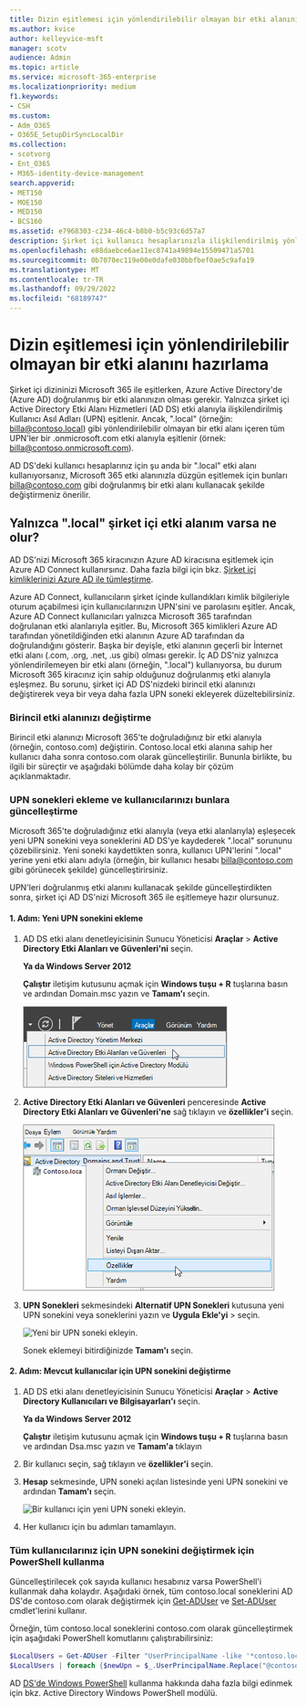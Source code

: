 ```yaml
---
title: Dizin eşitlemesi için yönlendirilebilir olmayan bir etki alanını hazırlama
ms.author: kvice
author: kelleyvice-msft
manager: scotv
audience: Admin
ms.topic: article
ms.service: microsoft-365-enterprise
ms.localizationpriority: medium
f1.keywords:
- CSH
ms.custom:
- Adm_O365
- O365E_SetupDirSyncLocalDir
ms.collection:
- scotvorg
- Ent_O365
- M365-identity-device-management
search.appverid:
- MET150
- MOE150
- MED150
- BCS160
ms.assetid: e7968303-c234-46c4-b8b0-b5c93c6d57a7
description: Şirket içi kullanıcı hesaplarınızla ilişkilendirilmiş yönlendirilemeyen bir etki alanınız varsa, bunları Microsoft 365 kiracınızla eşitlemeden önce ne yapacağınızı öğrenin.
ms.openlocfilehash: e88daebce6ae11ec8741a49894e15509471a5701
ms.sourcegitcommit: 0b7070ec119e00e0dafe030bbfbef0ae5c9afa19
ms.translationtype: MT
ms.contentlocale: tr-TR
ms.lasthandoff: 09/29/2022
ms.locfileid: "68189747"
---
```

# <a name="prepare-a-non-routable-domain-for-directory-synchronization"></a>Dizin eşitlemesi için yönlendirilebilir olmayan bir etki alanını hazırlama

Şirket içi dizininizi Microsoft 365 ile eşitlerken, Azure Active Directory'de (Azure AD) doğrulanmış bir etki alanınızın olması gerekir. Yalnızca şirket içi Active Directory Etki Alanı Hizmetleri (AD DS) etki alanıyla ilişkilendirilmiş Kullanıcı Asıl Adları (UPN) eşitlenir. Ancak, ".local" (örneğin: billa@contoso.local) gibi yönlendirilebilir olmayan bir etki alanı içeren tüm UPN'ler bir .onmicrosoft.com etki alanıyla eşitlenir (örnek: billa@contoso.onmicrosoft.com). 

AD DS'deki kullanıcı hesaplarınız için şu anda bir ".local" etki alanı kullanıyorsanız, Microsoft 365 etki alanınızla düzgün eşitlemek için bunları billa@contoso.com gibi doğrulanmış bir etki alanı kullanacak şekilde değiştirmeniz önerilir.
  
## <a name="what-if-i-only-have-a-local-on-premises-domain"></a>Yalnızca ".local" şirket içi etki alanım varsa ne olur?

AD DS'nizi Microsoft 365 kiracınızın Azure AD kiracısına eşitlemek için Azure AD Connect kullanırsınız. Daha fazla bilgi için bkz. [Şirket içi kimliklerinizi Azure AD ile tümleştirme](/azure/architecture/reference-architectures/identity/azure-ad).
  
Azure AD Connect, kullanıcıların şirket içinde kullandıkları kimlik bilgileriyle oturum açabilmesi için kullanıcılarınızın UPN'sini ve parolasını eşitler. Ancak, Azure AD Connect kullanıcıları yalnızca Microsoft 365 tarafından doğrulanan etki alanlarıyla eşitler. Bu, Microsoft 365 kimlikleri Azure AD tarafından yönetildiğinden etki alanının Azure AD tarafından da doğrulandığını gösterir. Başka bir deyişle, etki alanının geçerli bir İnternet etki alanı (.com, .org, .net, .us gibi) olması gerekir. İç AD DS'niz yalnızca yönlendirilemeyen bir etki alanı (örneğin, ".local") kullanıyorsa, bu durum Microsoft 365 kiracınız için sahip olduğunuz doğrulanmış etki alanıyla eşleşmez. Bu sorunu, şirket içi AD DS'nizdeki birincil etki alanınızı değiştirerek veya bir veya daha fazla UPN soneki ekleyerek düzeltebilirsiniz.
  
### <a name="change-your-primary-domain"></a>Birincil etki alanınızı değiştirme

Birincil etki alanınızı Microsoft 365'te doğruladığınız bir etki alanıyla (örneğin, contoso.com) değiştirin. Contoso.local etki alanına sahip her kullanıcı daha sonra contoso.com olarak güncelleştirilir. Bununla birlikte, bu ilgili bir süreçtir ve aşağıdaki bölümde daha kolay bir çözüm açıklanmaktadır.
  
### <a name="add-upn-suffixes-and-update-your-users-to-them"></a>UPN sonekleri ekleme ve kullanıcılarınızı bunlara güncelleştirme

Microsoft 365'te doğruladığınız etki alanıyla (veya etki alanlarıyla) eşleşecek yeni UPN sonekini veya soneklerini AD DS'ye kaydederek ".local" sorununu çözebilirsiniz. Yeni soneki kaydettikten sonra, kullanıcı UPN'lerini ".local" yerine yeni etki alanı adıyla (örneğin, bir kullanıcı hesabı billa@contoso.com gibi görünecek şekilde) güncelleştirirsiniz.
  
UPN'leri doğrulanmış etki alanını kullanacak şekilde güncelleştirdikten sonra, şirket içi AD DS'nizi Microsoft 365 ile eşitlemeye hazır olursunuz.
  
#### <a name="step-1-add-the-new-upn-suffix"></a>1. Adım: Yeni UPN sonekini ekleme
  
1. AD DS etki alanı denetleyicisinin Sunucu Yöneticisi **Araçlar** \> **Active Directory Etki Alanları ve Güvenleri'ni** seçin.
    
    **Ya da Windows Server 2012**
    
    **Çalıştır** iletişim kutusunu açmak için **Windows tuşu + R** tuşlarına basın ve ardından Domain.msc yazın ve **Tamam'ı** seçin.
    
    ![Active Directory Etki Alanları ve Güvenleri'ni seçin.](../media/46b6e007-9741-44af-8517-6f682e0ac974.png)
  
2. **Active Directory Etki Alanları ve Güvenleri** penceresinde **Active Directory Etki Alanları ve Güvenleri'ne** sağ tıklayın ve **özellikler'i** seçin.
    
    ![Active Directory Etki Alanları ve Güvenleri'ne sağ tıklayın ve Özellikler'i seçin.](../media/39d20812-ffb5-4ba9-8d7b-477377ac360d.png)
  
3. **UPN Sonekleri** sekmesindeki **Alternatif UPN Sonekleri** kutusuna yeni UPN sonekini veya soneklerini yazın ve **Uygula** **Ekle'yi** \> seçin.
    
    ![Yeni bir UPN soneki ekleyin.](../media/a4aaf919-7adf-469a-b93f-83ef284c0915.PNG)
  
    Sonek eklemeyi bitirdiğinizde **Tamam'ı** seçin. 
    
 #### <a name="step-2-change-the-upn-suffix-for-existing-users"></a>2. Adım: Mevcut kullanıcılar için UPN sonekini değiştirme
  
1. AD DS etki alanı denetleyicisinin Sunucu Yöneticisi **Araçlar** \> **Active Directory Kullanıcıları ve Bilgisayarları'ı** seçin.
    
    **Ya da Windows Server 2012**
    
    **Çalıştır** iletişim kutusunu açmak için **Windows tuşu + R** tuşlarına basın ve ardından Dsa.msc yazın ve **Tamam'a** tıklayın
    
2. Bir kullanıcı seçin, sağ tıklayın ve **özellikler'i** seçin.
    
3. **Hesap** sekmesinde, UPN soneki açılan listesinde yeni UPN sonekini ve ardından **Tamam'ı** seçin.
    
    ![Bir kullanıcı için yeni UPN soneki ekleyin.](../media/54876751-49f0-48cc-b864-2623c4835563.png)
  
4. Her kullanıcı için bu adımları tamamlayın.
    
   
### <a name="use-powershell-to-change-the-upn-suffix-for-all-of-your-users"></a>Tüm kullanıcılarınız için UPN sonekini değiştirmek için PowerShell kullanma

Güncelleştirilecek çok sayıda kullanıcı hesabınız varsa PowerShell'i kullanmak daha kolaydır. Aşağıdaki örnek, tüm contoso.local soneklerini AD DS'de contoso.com olarak değiştirmek için [Get-ADUser](/previous-versions/windows/it-pro/windows-server-2008-R2-and-2008/ee617241(v=technet.10)) ve [Set-ADUser](/previous-versions/windows/it-pro/windows-server-2008-R2-and-2008/ee617215(v=technet.10)) cmdlet'lerini kullanır. 

Örneğin, tüm contoso.local soneklerini contoso.com olarak güncelleştirmek için aşağıdaki PowerShell komutlarını çalıştırabilirsiniz:
    
  ```powershell
  $LocalUsers = Get-ADUser -Filter "UserPrincipalName -like '*contoso.local'" -Properties userPrincipalName -ResultSetSize $null
  $LocalUsers | foreach {$newUpn = $_.UserPrincipalName.Replace("@contoso.local","@contoso.com"); $_ | Set-ADUser -UserPrincipalName $newUpn}
  ```

AD [DS'de Windows PowerShell](/previous-versions/windows/it-pro/windows-server-2008-R2-and-2008/ee617195(v=technet.10)) kullanma hakkında daha fazla bilgi edinmek için bkz. Active Directory Windows PowerShell modülü.

